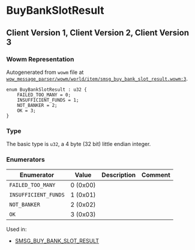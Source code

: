 # BuyBankSlotResult

## Client Version 1, Client Version 2, Client Version 3

### Wowm Representation

Autogenerated from `wowm` file at [`wow_message_parser/wowm/world/item/smsg_buy_bank_slot_result.wowm:3`](https://github.com/gtker/wow_messages/tree/main/wow_message_parser/wowm/world/item/smsg_buy_bank_slot_result.wowm#L3).

```rust,ignore
enum BuyBankSlotResult : u32 {
    FAILED_TOO_MANY = 0;
    INSUFFICIENT_FUNDS = 1;
    NOT_BANKER = 2;
    OK = 3;
}
```
### Type
The basic type is `u32`, a 4 byte (32 bit) little endian integer.
### Enumerators
| Enumerator | Value  | Description | Comment |
| --------- | -------- | ----------- | ------- |
| `FAILED_TOO_MANY` | 0 (0x00) |  |  |
| `INSUFFICIENT_FUNDS` | 1 (0x01) |  |  |
| `NOT_BANKER` | 2 (0x02) |  |  |
| `OK` | 3 (0x03) |  |  |

Used in:
* [SMSG_BUY_BANK_SLOT_RESULT](smsg_buy_bank_slot_result.md)

